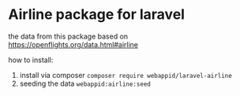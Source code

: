 # Airline package for laravel

the data from this package based on https://openflights.org/data.html#airline

how to install:
1. install via composer `composer require webappid/laravel-airline`
2. seeding the data `webappid:airline:seed`
